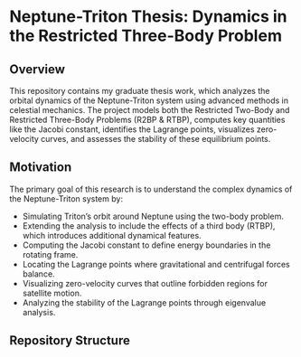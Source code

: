 # Neptune-Triton Thesis: Dynamics in the Restricted Three-Body Problem

## Overview
This repository contains my graduate thesis work, which analyzes the orbital dynamics of the Neptune-Triton system using advanced methods in celestial mechanics. The project models both the Restricted Two-Body and Restricted Three-Body Problems (R2BP & RTBP), computes key quantities like the Jacobi constant, identifies the Lagrange points, visualizes zero-velocity curves, and assesses the stability of these equilibrium points.

## Motivation
The primary goal of this research is to understand the complex dynamics of the Neptune-Triton system by:
- Simulating Triton’s orbit around Neptune using the two-body problem.
- Extending the analysis to include the effects of a third body (RTBP), which introduces additional dynamical features.
- Computing the Jacobi constant to define energy boundaries in the rotating frame.
- Locating the Lagrange points where gravitational and centrifugal forces balance.
- Visualizing zero-velocity curves that outline forbidden regions for satellite motion.
- Analyzing the stability of the Lagrange points through eigenvalue analysis.

## Repository Structure
